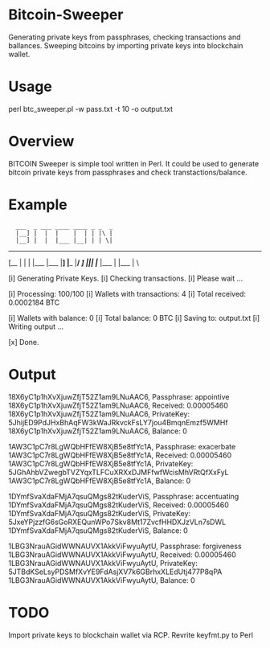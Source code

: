 Bitcoin-Sweeper
===============

Generating private keys from passphrases, checking transactions and ballances. Sweeping bitcoins by importing private keys into blockchain wallet.

Usage
=====

perl btc_sweeper.pl -w pass.txt -t 10 -o output.txt

Overview
========

BITCOIN Sweeper is simple tool written in Perl.
It could be used to generate bitcoin private keys from passphrases
and check transtactions/balance.

Example
=======

      ___  _ ___ ____ ____ _ _  _ 
      |__] |  |  |    |  | | |\ |
      |__] |  |  |___ |__| | | \|          
  ____ _ _ _ ____ ____ ___  ____ ____
  [__  | | | |___ |___ |__] |___ |__/
  ___] |_|_| |___ |___ |    |___ |  \

[i] Generating Private Keys.
[i] Checking transactions.
[i] Please wait ...

[i] Processing: 100/100
[i] Wallets with transactions: 4
[i] Total received: 0.0002184 BTC

[i] Wallets with balance: 0
[i] Total balance: 0 BTC
[i] Saving to: output.txt
[i] Writing output ...

[x] Done.

Output
======

18X6yC1p1hXvXjuwZfjT52Z1am9LNuAAC6, Passphrase: appointive
18X6yC1p1hXvXjuwZfjT52Z1am9LNuAAC6, Received: 0.00005460
18X6yC1p1hXvXjuwZfjT52Z1am9LNuAAC6, PrivateKey: 5JhijED9PdJHxBhAqFW3kWaJRkvckFsLY7jou4BmqnEmzf5WMHf
18X6yC1p1hXvXjuwZfjT52Z1am9LNuAAC6, Balance: 0

1AW3C1pC7r8LgWQbHFfEW8XjB5e8tfYc1A, Passphrase: exacerbate
1AW3C1pC7r8LgWQbHFfEW8XjB5e8tfYc1A, Received: 0.00005460
1AW3C1pC7r8LgWQbHFfEW8XjB5e8tfYc1A, PrivateKey: 5JGhAhbVZwegbTVZYqxTLFCuXRXxDJMFfwfWcisMhVRtQfXxFyL
1AW3C1pC7r8LgWQbHFfEW8XjB5e8tfYc1A, Balance: 0

1DYmfSvaXdaFMjA7qsuQMgs82tKuderViS, Passphrase: accentuating
1DYmfSvaXdaFMjA7qsuQMgs82tKuderViS, Received: 0.00005460
1DYmfSvaXdaFMjA7qsuQMgs82tKuderViS, PrivateKey: 5JxeYPjzzfG6sGoRXEQunWPo7Skv8Mt17ZvcfHHDXJzVLn7sDWL
1DYmfSvaXdaFMjA7qsuQMgs82tKuderViS, Balance: 0

1LBG3NrauAGidWWNAUVX1AkkViFwyuAytU, Passphrase: forgiveness
1LBG3NrauAGidWWNAUVX1AkkViFwyuAytU, Received: 0.00005460
1LBG3NrauAGidWWNAUVX1AkkViFwyuAytU, PrivateKey: 5JTBdKSeLsyPDSMfXvYE9FdAsjXV7k6GBrhxXLEdUtj477P8qPA
1LBG3NrauAGidWWNAUVX1AkkViFwyuAytU, Balance: 0

TODO
====

Import private keys to blockchain wallet via RCP.
Revrite keyfmt.py to Perl
